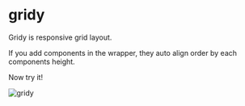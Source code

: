 # gridy

Gridy is responsive grid layout.

If you add components in the wrapper, they auto align order by each components height.

Now try it!

![gridy](https://lh3.googleusercontent.com/hHvnNqlVLol3ZfqrwllQ9aQc0gK4AMCct_1-lZXRS0rUekkiEJjI2QVW5iIJNnuIsw2hAUonW0l3Vf9hh1TS923RRYlCUiMYrE4CTRmlFkj3IC3euRXErENGmydhuOVlfpr3b6vhE5e3Z7x7N90BMfIEl1sM0kKcb82y2eJIV5FcIfMD3mzy3nwd6eovmlrm9FkCGhqRAtP2y0kUHIHvu-ioscZS10VlHwTKwIrUjtTiv8KZI6-eQFKxtJdBRrVqSyi7FXyufi6uX13zMTrv6o6y4haX_6vFPUWJRY50sjzdoHl9afT-n_NV3JYtFvNt2Mw53rrvJKVb968rwYvjfOXl9EprobYRFrwcUZVojHn0TvH8SYD1r1eEH-S9rU0sPSZ7fH5nw4LU_QuwSsDqUEdPmmeWDgp4CFOVdoDLlEHJdTAcRKbbGZWiZvMcE-Vpl6EMDHMDFNTmPTB1RZOt20sfpKG51d4_2UKFOf35K8dfUv1YpV8Zs7SKml3oBExjP5azC7UhwzQoFfuBDHS3Txw-Wowvvt89iw2xqRxcRhZGTkfmy2Mk9-fUEgKL5bHM7isiIAAewASsqe9tNNhYeHaODFSRiBl56DZBhD4=w2542-h1468-no)
